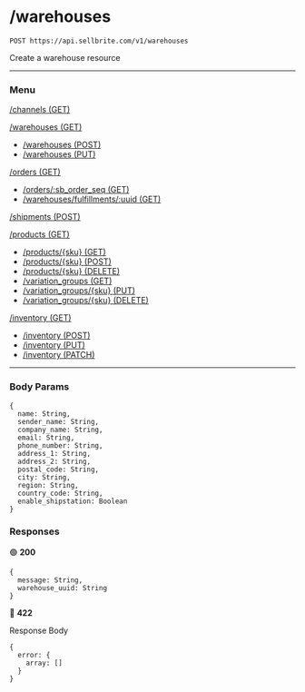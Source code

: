 # /warehouses

```
POST https://api.sellbrite.com/v1/warehouses
```

Create a warehouse resource

---

### Menu

[/channels (GET)](channels)

[/warehouses (GET)](warehouses)
  * [/warehouses (POST)](warehouses-post)
  * [/warehouses (PUT)](warehouses-put)

[/orders (GET)](orders)
  * [/orders/:sb_order_seq (GET)](orders-sb-order)
  * [/warehouses/fulfillments/:uuid (GET)](orders-fulfillments)

[/shipments (POST)](shipments)

[/products (GET)](products)
  * [/products/{sku} (GET)](products-sku-get)
  * [/products/{sku} (POST)](products-sku-post)
  * [/products/{sku} (DELETE)](products-sku-delete)
  * [/variation_groups (GET)](products-variation-groups)
  * [/variation_groups/{sku} (PUT)](products-variation-groups-put)
  * [/variation_groups/{sku} (DELETE)](products-variation-groups-delete)
  
[/inventory (GET)](inventory)
  * [/inventory (POST)](inventory-post)
  * [/inventory (PUT)](inventory-put)
  * [/inventory (PATCH)](inventory-patch)
  
---

### Body Params

```
{
  name: String,
  sender_name: String,
  company_name: String,
  email: String,
  phone_number: String,
  address_1: String,
  address_2: String,
  postal_code: String,
  city: String,
  region: String,
  country_code: String,
  enable_shipstation: Boolean
}
```

### Responses

🟢 **200** 
```
{
  message: String,
  warehouse_uuid: String
}
```

🔴 **422** 

Response Body 
```
{
  error: {
    array: []
  }
}
```

